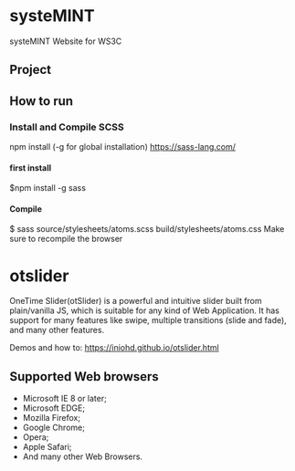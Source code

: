 # systeMINT
systeMINT Website for WS3C

## Project

## How to run 


### Install and Compile SCSS
npm install (-g for global installation)
https://sass-lang.com/

#### first install
$npm install -g sass

#### Compile
$ sass source/stylesheets/atoms.scss build/stylesheets/atoms.css
Make sure to  recompile the browser


# otslider
OneTime Slider(otSlider) is a powerful and intuitive slider built from plain/vanilla JS, which is
suitable for any kind of Web Application.
It has support for many features like swipe, multiple transitions (slide and fade), and many other features.

Demos and how to: https://iniohd.github.io/otslider.html

## Supported Web browsers
- Microsoft IE 8 or later;
- Microsoft EDGE;
- Mozilla Firefox;
- Google Chrome;
- Opera;
- Apple Safari;
- And many other Web Browsers.
